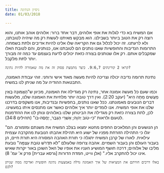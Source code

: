 ```yaml
---
title: ניסיון הנתינה
date: 01/03/2018

---
```


אם המשיח בא כדי לגלות את אופי אלוהים, דבר אחד ברור: אלוהים אוהב אותנו, והוא רוצה רק את הטוב ביותר בשבילנו. הוא מבקש מאיתנו לעשות רק מה שיהיה לטובתנו, ולא לרעתנו. זה יכול לכלול גם את הקריאה שלו אלינו להיות אדיבים ולתת בשמחה. התרומות הנדיבות והחופשיות שאנו נותנים הם לטובתנו אנו, כנותנים, והם לטובת האלו שמקבלים אותם. רק אלו שנותנים בצורה כזאת יכולים לדעת בעצמם עד כמה זה מבורך יותר לתת מלקבל.

`קראו 2 קורינתים 9:6,7. כיצד מתמצת פסוק זה את מה שאמורה להיות נתינה?`

נתינת תרומה נדיבה יכולה וצריכה להיות מעשה מאוד אישי ורוחני. זוהי עבודת האמונה, התבטאות ההודיה על מה שניתן לנו במשיח. 

וכמו שעם כל מעשה אמונה אחר, נתינה רק מגדילה את האמונה, מכיוון ש"הָאֱמּונָה ּבְאֵין מַעֲׂשִים מֵתָה הִיא" (יעקב 2:20). ואין דרך טובה יותר מלחיות את האמונה שלנו, מלעשות דברים הנובעים מאמונתנו. ככל שאנו נותנים, בחפשיות ובנדיבות, אנו משקפים בדרכנו שלנו את אופי המשיח. אנו לומדים יותר איך אלוהים כאשר אנו מתנסים איתו במעשינו. לכן, לתת בצורה כזאת רק מגדילה את הביטחון שלנו באלוהים ונותן לנו את ההזדמנות לטעום ולראות "ּכִי-טֹוב יְהוָה; אַׁשְרֵי הַּגֶבֶר, יֶחֱסֶה-ּבֹו" (תהילים 34:8). 

"הן הנושעים והן המלאכים החפים מחטא ימצאו בצלב המשיח את משנתם ומזמורם. הם יגלו כי התהילה הזורחת מפניו של ישוע היא תהילת אהבתו הנובעת מהקרבה עצמית עילאית. לאורו של קרבן המשיח יתגלה כי תורת האהבה המסורה היא תורת חיים, הן בעבור העולם והן בעבור השמיים. אהבה צרופה שלעולם "לֹא ּתִדְרֹׁש טֹובַת עַצְמָּה" נובעת מליבו של אלוהים; דרכה חושף המושיע העניו את אופיו של האל השוכן באור יקרות שאיש אינו יכול להתקרב אליו." (אלן ווייט, חמדת הדורות [גרסא עברית] פרק א' עמ' 8). 

`באלו דרכים חוויתם את המציאות של איך האמונה גדלה באמצעות נתינה חופשית ואדיבה ממה שניתן לכם?`